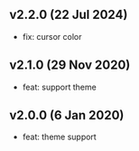 ## v2.2.0 (22 Jul 2024)

* fix: cursor color

## v2.1.0 (29 Nov 2020)

* feat: support theme

## v2.0.0 (6 Jan 2020)

* feat: theme support
